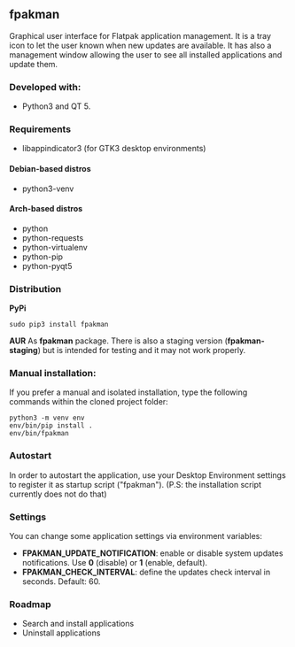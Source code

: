 ## fpakman
Graphical user interface for Flatpak application management. It is a tray icon to let the user known when new updates are available.
It has also a management window allowing the user to see all installed applications and update them.

### Developed with:
- Python3 and QT 5.

### Requirements
- libappindicator3 (for GTK3 desktop environments)
#### Debian-based distros
- python3-venv
#### Arch-based distros
- python
- python-requests
- python-virtualenv
- python-pip
- python-pyqt5

### Distribution
**PyPi**
```
sudo pip3 install fpakman
```

**AUR**
As **fpakman** package. There is also a staging version (**fpakman-staging**) but is intended for testing and it may not work properly.


### Manual installation:
If you prefer a manual and isolated installation, type the following commands within the cloned project folder:
```
python3 -m venv env
env/bin/pip install .
env/bin/fpakman
```

### Autostart
In order to autostart the application, use your Desktop Environment settings to register it as startup script ("fpakman").
(P.S: the installation script currently does not do that)

### Settings
You can change some application settings via environment variables:
- **FPAKMAN_UPDATE_NOTIFICATION**: enable or disable system updates notifications. Use **0** (disable) or **1** (enable, default).
- **FPAKMAN_CHECK_INTERVAL**: define the updates check interval in seconds. Default: 60.

### Roadmap
- Search and install applications
- Uninstall applications
